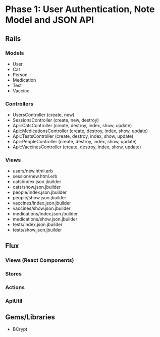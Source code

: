 # Phase 1: User Authentication, Note Model and JSON API

## Rails
### Models
* User
* Cat
* Person
* Medication
* Test
* Vaccine

### Controllers
* UsersController (create, new)
* SessionsController (create, new, destroy)
* Api::CatsController (create, destroy, index, show, update)
* Api::MedicationsController (create, destroy, index, show, update)
* Api::TestsController (create, destroy, index, show, update)
* Api::PeopleController (create, destroy, index, show, update)
* Api::VaccinesController (create, destroy, index, show, update)

### Views
* users/new.html.erb
* session/new.html.erb
* cats/index.json.jbuilder
* cats/show.json.jbuilder
* people/index.json.jbuilder
* people/show.json.jbuilder
* vaccines/index.json.jbuilder
* vaccines/show.json.jbuilder
* medications/index.json.jbuilder
* medications/show.json.jbuilder
* tests/index.json.jbuilder
* tests/show.json.jbuilder

## Flux
### Views (React Components)

### Stores

### Actions

### ApiUtil

## Gems/Libraries
* BCrypt
